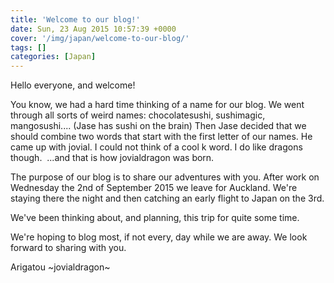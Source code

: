 ```yaml
---
title: 'Welcome to our blog!'
date: Sun, 23 Aug 2015 10:57:39 +0000
cover: '/img/japan/welcome-to-our-blog/'
tags: []
categories: [Japan]
---
```


Hello everyone, and welcome!

You know, we had a hard time thinking of a name for our blog. We went through all sorts of weird names: chocolatesushi, sushimagic, mangosushi.... (Jase has sushi on the brain) Then Jase decided that we should combine two words that start with the first letter of our names. He came up with jovial. I could not think of a cool k word. I do like dragons though.  ...and that is how jovialdragon was born.

The purpose of our blog is to share our adventures with you. After work on Wednesday the 2nd of September 2015 we leave for Auckland. We're staying there the night and then catching an early flight to Japan on the 3rd.

We've been thinking about, and planning, this trip for quite some time.

We're hoping to blog most, if not every, day while we are away. We look forward to sharing with you.

Arigatou ~jovialdragon~